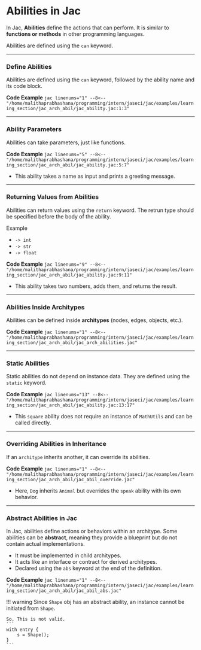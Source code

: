 # Abilities in Jac

In Jac, **Abilities** define the actions that can perform. It is similar to **functions or methods** in other programming languages.

Abilities are defined using the `can` keyword.

---

### Define Abilities

Abilities are defined using the `can` keyword, followed by the ability name and its code block.

**Code Example**
    ```jac linenums="1"
    --8<-- "/home/malithaprabhashana/programming/intern/jaseci/jac/examples/learning_section/jac_arch_abil/jac_ability.jac:1:3"
    ```

---

### Ability Parameters

Abilities can take parameters, just like functions.

**Code Example**
    ```jac linenums="5"
    --8<-- "/home/malithaprabhashana/programming/intern/jaseci/jac/examples/learning_section/jac_arch_abil/jac_ability.jac:5:7"
    ```

* This ability takes a name as input and prints a greeting message.

---

### Returning Values from Abilities

Abilities can return values using the `return` keyword. The retrun type should be specified before the body of the ability.

Example

- `-> int`
- `-> str`
- `-> float`

**Code Example**
    ```jac linenums="9"
    --8<-- "/home/malithaprabhashana/programming/intern/jaseci/jac/examples/learning_section/jac_arch_abil/jac_ability.jac:9:11"
    ```

* This ability takes two numbers, adds them, and returns the result.

---

### Abilities Inside Architypes

Abilities can be defined inside **architypes** (nodes, edges, objects, etc.).

**Code Example**
    ```jac linenums="1"
    --8<-- "/home/malithaprabhashana/programming/intern/jaseci/jac/examples/learning_section/jac_arch_abil/jac_arch_abilities.jac"
    ```

---

### Static Abilities

Static abilities do not depend on instance data. They are defined using the `static` keyword.

**Code Example**
    ```jac linenums="13"
    --8<-- "/home/malithaprabhashana/programming/intern/jaseci/jac/examples/learning_section/jac_arch_abil/jac_ability.jac:13:17"
    ```

* This `square` ability does not require an instance of `MathUtils` and can be called directly.

---


### Overriding Abilities in Inheritance

If an `architype` inherits another, it can override its abilities.

**Code Example**
    ```jac linenums="1"
    --8<-- "/home/malithaprabhashana/programming/intern/jaseci/jac/examples/learning_section/jac_arch_abil/jac_abil_override.jac"
    ```

* Here, `Dog` inherits `Animal` but overrides the `speak` ability with its own behavior.

---

### Abstract Abilities in Jac

In Jac, abilities define actions or behaviors within an architype. Some abilities can be **abstract**, meaning they provide a blueprint but do not contain actual implementations.

* It must be implemented in child architypes.
* It acts like an interface or contract for derived architypes.
* Declared using the `abs` keyword at the end of the definition.

**Code Example**
    ```jac linenums="1"
    --8<-- "/home/malithaprabhashana/programming/intern/jaseci/jac/examples/learning_section/jac_arch_abil/jac_abil_abs.jac"
    ```

!!! warning
    Since `Shape` obj has an abstract ability, an instance cannot be initiated from `Shape`.

    So, This is not valid.
    ```
    with entry {
        s = Shape();
    }
    ```
